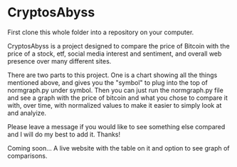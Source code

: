 # CryptosAbyss
First clone this whole folder into a repository on your computer.

CryptosAbyss is a project designed to compare the price of Bitcoin with the price of a stock, etf, social media interest and sentiment, and overall web presence over many different sites.

There are two parts to this project.  One is a chart showing all the things mentioned above, and gives you the "symbol" to plug into the top of normgraph.py under symbol.  Then you can just run the normgraph.py file and see a graph with the price of bitcoin and what you chose to compare it with, over time, with normalized values to make it easier to simply look at and analyize.

Please leave a message if you would like to see something else compared and I will do my best to add it. Thanks!

Coming soon... A live website with the table on it and option to see graph of comparisons.

